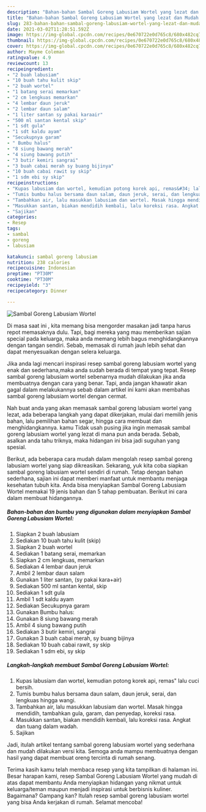 ```yaml
---
description: "Bahan-bahan Sambal Goreng Labusiam Wortel yang lezat dan Mudah Dibuat"
title: "Bahan-bahan Sambal Goreng Labusiam Wortel yang lezat dan Mudah Dibuat"
slug: 283-bahan-bahan-sambal-goreng-labusiam-wortel-yang-lezat-dan-mudah-dibuat
date: 2021-03-02T11:28:51.592Z
image: https://img-global.cpcdn.com/recipes/0e670722e0d765c8/680x482cq70/sambal-goreng-labusiam-wortel-foto-resep-utama.jpg
thumbnail: https://img-global.cpcdn.com/recipes/0e670722e0d765c8/680x482cq70/sambal-goreng-labusiam-wortel-foto-resep-utama.jpg
cover: https://img-global.cpcdn.com/recipes/0e670722e0d765c8/680x482cq70/sambal-goreng-labusiam-wortel-foto-resep-utama.jpg
author: Mayme Coleman
ratingvalue: 4.9
reviewcount: 13
recipeingredient:
- "2 buah labusiam"
- "10 buah tahu kulit skip"
- "2 buah wortel"
- "1 batang serai memarkan"
- "2 cm lengkuas memarkan"
- "4 lembar daun jeruk"
- "2 lembar daun salam"
- "1 liter santan sy pakai karaair"
- "500 ml santan kental skip"
- "1 sdt gula"
- "1 sdt kaldu ayam"
- "Secukupnya garam"
- " Bumbu halus"
- "8 siung bawang merah"
- "4 siung bawang putih"
- "3 butir kemiri sangrai"
- "3 buah cabai merah sy buang bijinya"
- "10 buah cabai rawit sy skip"
- "1 sdm ebi sy skip"
recipeinstructions:
- "Kupas labusiam dan wortel, kemudian potong korek api, remas&#34; lalu cuci bersih."
- "Tumis bumbu halus bersama daun salam, daun jeruk, serai, dan lengkuas hingga wangi."
- "Tambahkan air, lalu masukkan labusiam dan wortel. Masak hingga mendidih, tambahkan gula, garam, dan penyedap, koreksi rasa."
- "Masukkan santan, biakan mendidih kembali, lalu koreksi rasa. Angkat dan tuang dalam wadah."
- "Sajikan"
categories:
- Resep
tags:
- sambal
- goreng
- labusiam

katakunci: sambal goreng labusiam 
nutrition: 238 calories
recipecuisine: Indonesian
preptime: "PT30M"
cooktime: "PT30M"
recipeyield: "3"
recipecategory: Dinner

---
```



![Sambal Goreng Labusiam Wortel](https://img-global.cpcdn.com/recipes/0e670722e0d765c8/680x482cq70/sambal-goreng-labusiam-wortel-foto-resep-utama.jpg)

Di masa  saat ini , kita memang bisa mengorder masakan jadi tanpa harus repot memasaknya dulu. Tapi, bagi mereka yang mau memberikan sajian special pada keluarga, maka anda memang lebih bagus menghidangkannya dengan tangan sendiri. Sebab, memasak di rumah jauh lebih sehat dan dapat menyesuaikan dengan selera keluarga.

Jika anda lagi mencari inspirasi resep sambal goreng labusiam wortel yang enak dan sederhana,maka anda sudah berada di tempat yang tepat. Resep sambal goreng labusiam wortel  sebenarnya mudah dilakukan jika anda membuatnya dengan cara yang benar. Tapi, anda jangan khawatir akan gagal dalam melakukannya 
sebab dalam artikel ini kami akan membahas sambal goreng labusiam wortel dengan cermat.  



Nah buat anda yang akan memasak sambal goreng labusiam wortel yang lezat, ada beberapa langkah yang dapat dikerjakan, mulai dari memilih jenis bahan, lalu pemilihan bahan segar, hingga cara membuat dan menghidangkannya. kamu Tidak usah pusing jika ingin memasak sambal goreng labusiam wortel yang lezat di mana pun anda berada. Sebab, asalkan anda  tahu triknya, maka hidangan ini bisa jadi suguhan yang spesial.

Berikut, ada beberapa cara mudah dalam mengolah resep sambal goreng labusiam wortel yang siap dikreasikan. Sekarang, yuk kita coba siapkan sambal goreng labusiam wortel sendiri di rumah. Tetap dengan bahan sederhana, sajian ini dapat memberi manfaat untuk membantu menjaga kesehatan tubuh kita. Anda bisa menyiapkan Sambal Goreng Labusiam Wortel memakai 19 jenis bahan dan 5 tahap pembuatan. Berikut ini cara dalam membuat hidangannya.

<!--inarticleads1-->

##### Bahan-bahan dan bumbu yang digunakan dalam menyiapkan Sambal Goreng Labusiam Wortel:

1. Siapkan 2 buah labusiam
1. Sediakan 10 buah tahu kulit (skip)
1. Siapkan 2 buah wortel
1. Sediakan 1 batang serai, memarkan
1. Siapkan 2 cm lengkuas, memarkan
1. Sediakan 4 lembar daun jeruk
1. Ambil 2 lembar daun salam
1. Gunakan 1 liter santan, (sy pakai kara+air)
1. Sediakan 500 ml santan kental, skip
1. Sediakan 1 sdt gula
1. Ambil 1 sdt kaldu ayam
1. Sediakan Secukupnya garam
1. Gunakan  Bumbu halus:
1. Gunakan 8 siung bawang merah
1. Ambil 4 siung bawang putih
1. Sediakan 3 butir kemiri, sangrai
1. Gunakan 3 buah cabai merah, sy buang bijinya
1. Sediakan 10 buah cabai rawit, sy skip
1. Sediakan 1 sdm ebi, sy skip




<!--inarticleads2-->

##### Langkah-langkah membuat Sambal Goreng Labusiam Wortel:

1. Kupas labusiam dan wortel, kemudian potong korek api, remas&#34; lalu cuci bersih.
1. Tumis bumbu halus bersama daun salam, daun jeruk, serai, dan lengkuas hingga wangi.
1. Tambahkan air, lalu masukkan labusiam dan wortel. Masak hingga mendidih, tambahkan gula, garam, dan penyedap, koreksi rasa.
1. Masukkan santan, biakan mendidih kembali, lalu koreksi rasa. Angkat dan tuang dalam wadah.
1. Sajikan




Jadi, itulah artikel tentang  sambal goreng labusiam wortel  yang sederhana dan mudah dilakukan versi kita. Semoga anda mampu membuatnya dengan hasil yang dapat membuat oreng tercinta di rumah senang. 

Terima kasih kamu telah membaca resep yang kita tampilkan di halaman ini. Besar harapan kami, resep  Sambal Goreng Labusiam Wortel yang mudah di atas dapat membantu Anda menyiapkan hidangan yang nikmat untuk keluarga/teman maupun menjadi inspirasi untuk berbisnis kuliner. Bagaimana? Gampang kan? Itulah resep sambal goreng labusiam wortel yang bisa Anda kerjakan di rumah. Selamat mencoba!

